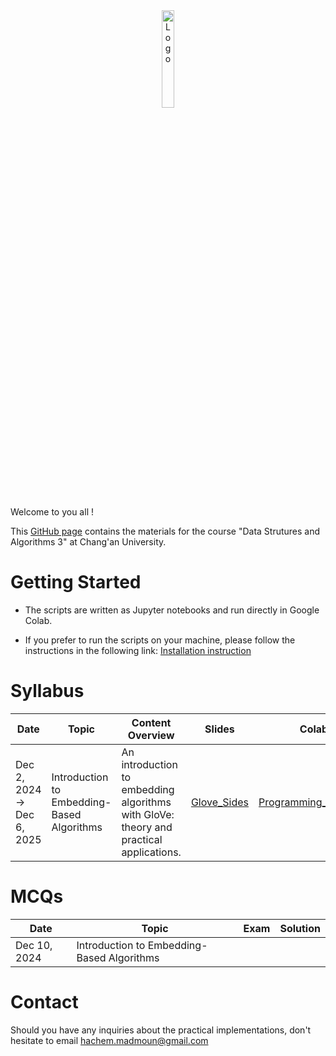 <div align="center">
    <img src="./images/logo_Changan.png" alt="Logo" width="20%"/>
</div>

Welcome to you all !

This [GitHub page](https://hm-ai.github.io/Data_Structures_Algorithms/) contains the materials for the course "Data Strutures and Algorithms 3" at Chang'an University.

# Getting Started
* The scripts are written as Jupyter notebooks and run directly in Google Colab.

* If you prefer to run the scripts on your machine, please follow the instructions in the following link: [Installation instruction](https://colab.research.google.com/drive/1GtAF3kuPGDhxRYacLVUMm5S8f1uBA_oM?usp=sharing)


# Syllabus

| **Date**                   | **Topic**                                    | **Content Overview**                                                                   | Slides                              | **Colabs**                                                                                                      | **Solutions**                                                                                                           |
|----------------------------|----------------------------------------------|----------------------------------------------------------------------------------------|-------------------------------------|-----------------------------------------------------------------------------------------------------------------|-------------------------------------------------------------------------------------------------------------------------|
| Dec 2, 2024 -> Dec 6, 2025 | Introduction to Embedding-Based Algorithms   | An introduction to embedding algorithms with GloVe: theory and practical applications. | [Glove_Sides]("./slides/GloVe.png") | [Programming_Session_1](https://colab.research.google.com/drive/1p5uRd4hJNaqInZh98hYuiknXI6Rc36-F?usp=sharing)  | [Solution_Programming_SEssion_1(https://colab.research.google.com/drive/105sORnOHO8hPj0mj7fs2nFbkdYQjLtwk?usp=sharing)  | 

# MCQs

| **Date**     | **Topic**                                    | Exam | Solution | 
|--------------|----------------------------------------------|------|----------| 
| Dec 10, 2024 | Introduction to Embedding-Based Algorithms   |      |          | 


# Contact
Should you have any inquiries about the practical implementations, don't hesitate to email hachem.madmoun@gmail.com